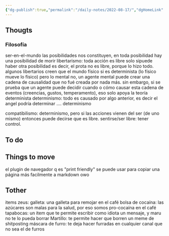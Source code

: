 ```yaml
---
{"dg-publish":true,"permalink":"/daily-notes/2022-08-17/","dgHomeLink":true,"dgPassFrontmatter":false}
---
```


## Thougts

### Filosofía
 ser-en-el-mundo
 las posibilidades nos constituyen, en toda posibilidad hay una posibilidad de morir
libertarismo:
toda acción es libre solo sipuede haber otra posibilidad
es decir, el prota no es libre, porque lo hizo todo.
	algunos libertarios creen que el mundo físico si es determinista (lo físico mueve lo físico) pero lo mental no, un agente mental puede crear una cadena de causalidad que no fué creada por nada más.
	sin embargo, si se prueba que un agente puede decidir cuando o cómo causar esta cadena de eventos (creencias, gustos, temperamento), eso solo apoya la teoría determinista
determinismo: todo es causado por algo anterior, es decir el angel podría determinar .... determinismo    

compatibilismo: determinismo, pero si las acciones vienen del ser (de uno mismo) entonces puede decirse que es libre. sentirse/ser libre: tener control.
## To do



## Things to move

el plugin de navegador q es "print friendly" se puede usar para copiar una página más facilmente a markdown owo
## Tother
 items zeus:
galleta: una galleta para remojar en el café
bolsa de cocaína: las azúcares son malas para la salud, por eso somos pro-cocaína en el café
tapabocas: un item que te permite escribir como idiota un mensaje, y maru no te lo pueda borrar
Martillo: te permite hacer que borren un meme de shitposting 
máscara de furro: te deja hacer furradas en cualquier canal que no sea el de furros




